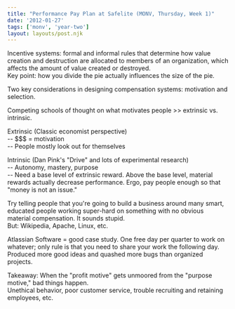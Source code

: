 ```yaml
---
title: "Performance Pay Plan at Safelite (MONV, Thursday, Week 1)"
date: '2012-01-27'
tags: ['monv', 'year-two']
layout: layouts/post.njk
---
```


Incentive systems: formal and informal rules that determine how value creation and destruction are allocated to members of an organization, which affects the amount of value created or destroyed.\
Key point: how you divide the pie actually influences the size of the pie.

Two key considerations in designing compensation systems: motivation and selection.

Competing schools of thought on what motivates people >> extrinsic vs. intrinsic.

Extrinsic (Classic economist perspective)\
-- $$$ = motivation\
-- People mostly look out for themselves

Intrinsic (Dan Pink's "Drive" and lots of experimental research)\
-- Autonomy, mastery, purpose\
-- Need a base level of extrinsic reward. Above the base level, material rewards actually decrease performance. Ergo, pay people enough so that "money is not an issue."

Try telling people that you're going to build a business around many smart, educated people working super-hard on something with no obvious material compensation. It sounds stupid.\
But: Wikipedia, Apache, Linux, etc.

Atlassian Software = good case study. One free day per quarter to work on whatever; only rule is that you need to share your work the following day. Produced more good ideas and quashed more bugs than organized projects.

Takeaway: When the "profit motive" gets unmoored from the "purpose motive," bad things happen.\
Unethical behavior, poor customer service, trouble recruiting and retaining employees, etc.
